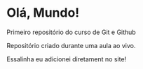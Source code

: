 # Olá, Mundo!
 Primeiro repositório do curso de Git e Github

 Repositório criado durante uma aula ao vivo.

Essalinha eu adicionei diretament no site!

